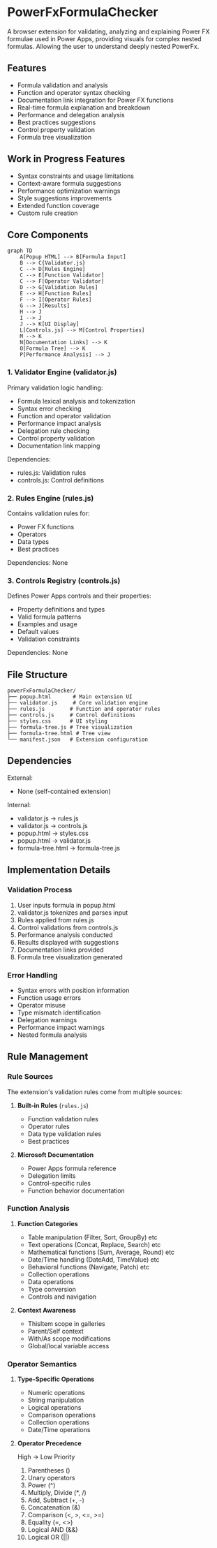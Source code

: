 # PowerFxFormulaChecker
A browser extension for validating, analyzing and explaining Power FX formulae used in Power Apps, providing visuals for complex nested formulas. Allowing the user to understand deeply nested PowerFx.

## Features
- Formula validation and analysis
- Function and operator syntax checking
- Documentation link integration for Power FX functions
- Real-time formula explanation and breakdown
- Performance and delegation analysis
- Best practices suggestions
- Control property validation
- Formula tree visualization

## Work in Progress Features
- Syntax constraints and usage limitations
- Context-aware formula suggestions
- Performance optimization warnings
- Style suggestions improvements
- Extended function coverage
- Custom rule creation

## Core Components

```mermaid
graph TD
    A[Popup HTML] --> B[Formula Input]
    B --> C{Validator.js}
    C --> D[Rules Engine]
    C --> E[Function Validator]
    C --> F[Operator Validator]
    D --> G[Validation Rules]
    E --> H[Function Rules]
    F --> I[Operator Rules]
    G --> J[Results]
    H --> J
    I --> J
    J --> K[UI Display]
    L[Controls.js] --> M[Control Properties]
    M --> K
    N[Documentation Links] --> K
    O[Formula Tree] --> K
    P[Performance Analysis] --> J
```

### 1. Validator Engine (validator.js)
Primary validation logic handling:
- Formula lexical analysis and tokenization
- Syntax  error checking
- Function and operator validation
- Performance impact analysis
- Delegation rule checking
- Control property validation
- Documentation link mapping

Dependencies:
- rules.js: Validation rules
- controls.js: Control definitions

### 2. Rules Engine (rules.js)
Contains validation rules for:
- Power FX functions
- Operators
- Data types
- Best practices

Dependencies: None

### 3. Controls Registry (controls.js)
Defines Power Apps controls and their properties:
- Property definitions and types
- Valid formula patterns
- Examples and usage
- Default values
- Validation constraints

Dependencies: None

## File Structure
```
powerFxFormulaChecker/
├── popup.html       # Main extension UI
├── validator.js     # Core validation engine
├── rules.js        # Function and operator rules
├── controls.js     # Control definitions
├── styles.css      # UI styling
├── formula-tree.js # Tree visualization
├── formula-tree.html # Tree view
└── manifest.json   # Extension configuration
```

## Dependencies

External:
- None (self-contained extension)

Internal:
- validator.js → rules.js
- validator.js → controls.js
- popup.html → styles.css
- popup.html → validator.js
- formula-tree.html → formula-tree.js

## Implementation Details

### Validation Process
1. User inputs formula in popup.html
2. validator.js tokenizes and parses input
3. Rules applied from rules.js
4. Control validations from controls.js
5. Performance analysis conducted
6. Results displayed with suggestions
7. Documentation links provided
8. Formula tree visualization generated

### Error Handling
- Syntax errors with position information
- Function usage errors
- Operator misuse
- Type mismatch identification
- Delegation warnings
- Performance impact warnings
- Nested formula analysis

## Rule Management

### Rule Sources
The extension's validation rules come from multiple sources:

1. **Built-in Rules** (`rules.js`)
   - Function validation rules
   - Operator rules
   - Data type validation rules
   - Best practices

2. **Microsoft Documentation**
   - Power Apps formula reference
   - Delegation limits
   - Control-specific rules
   - Function behavior documentation

### Function Analysis

1. **Function Categories**
   - Table manipulation (Filter, Sort, GroupBy) etc
   - Text operations (Concat, Replace, Search) etc
   - Mathematical functions (Sum, Average, Round) etc
   - Date/Time handling (DateAdd, TimeValue) etc
   - Behavioral functions (Navigate, Patch) etc
   - Collection operations
   - Data operations
   - Type conversion
   - Controls and navigation

2. **Context Awareness**
   - ThisItem scope in galleries
   - Parent/Self context
   - With/As scope modifications
   - Global/local variable access

### Operator Semantics

1. **Type-Specific Operations**
   - Numeric operations
   - String manipulation
   - Logical operations
   - Comparison operations
   - Collection operations
   - Date/Time operations

2. **Operator Precedence**

   High → Low Priority
   1. Parentheses ()
   2. Unary operators
   3. Power (^)
   4. Multiply, Divide (*, /)
   5. Add, Subtract (+, -)
   6. Concatenation (&)
   7. Comparison (<, >, <=, >=)
   8. Equality (=, <>)
   9. Logical AND (&&)
   10. Logical OR (||)
